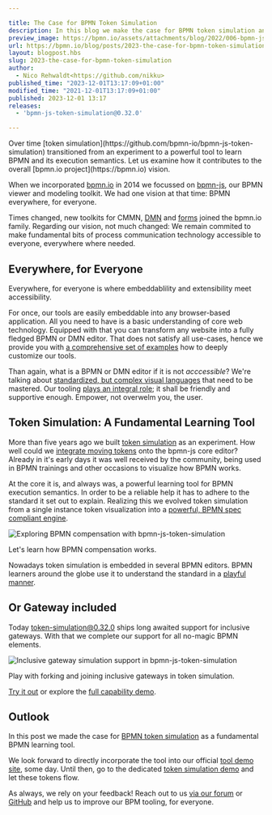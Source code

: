 ```yaml
---

title: The Case for BPMN Token Simulation
description: In this blog we make the case for BPMN token simulation and how it contributes to the overall bpmn.io project vision.
preview_image: https://bpmn.io/assets/attachments/blog/2022/006-bpmn-js-token-simulation.png
url: https://bpmn.io/blog/posts/2023-the-case-for-bpmn-token-simulation.html
layout: blogpost.hbs
slug: 2023-the-case-for-bpmn-token-simulation
author:
  - Nico Rehwaldt<https://github.com/nikku>
published_time: "2023-12-01T13:17:09+01:00"
modified_time: "2021-12-01T13:17:09+01:00"
published: 2023-12-01 13:17
releases:
  - 'bpmn-js-token-simulation@0.32.0'

---
```


<p class="introduction">
  Over time [token simulation](https://github.com/bpmn-io/bpmn-js-token-simulation) transitioned from an experiment to a powerful tool to learn BPMN and its execution semantics. Let us examine how it contributes to the overall [bpmn.io project](https://bpmn.io) vision.
</p>

<!-- continue -->

When we incorporated [bpmn.io](https://bpmn.io) in 2014 we focussed on [bpmn-js](https://bpmn.io/toolkit/bpmn-js/), our BPMN viewer and modeling toolkit. We had one vision at that time: BPMN everywhere, for everyone.

Times changed, new toolkits for CMMN, [DMN](/toolkit/dmn-js/) and [forms](/toolkit/form-js/) joined the bpmn.io family. Regarding our vision, not much changed: We remain commited to make fundamental bits of process communication technology accessible to everyone, everywhere where needed.


## Everywhere, for Everyone

Everywhere, for everyone is where embeddablility and extensibility meet accessibility.

For once, our tools are easily embeddable into any browser-based application. All you need to have is a basic understanding of core web technology. Equipped with that you can transform any website into a fully fledged BPMN or DMN editor. That does not satisfy all use-cases, hence we provide you with [a comprehensive set of examples](https://github.com/bpmn-io/bpmn-js-examples) how to deeply customize our tools.

Than again, what is a BPMN or DMN editor if it is not _acccessible_? We're talking about [standardized, but complex visual languages](https://www.omg.org/intro/TripleCrown.pdf) that need to be mastered. Our tooling [plays an integral role](https://github.com/bpmn-io/design-principles#readme); it shall be friendly and supportive enough. Empower, not overwelm you, the user.


## Token Simulation: A Fundamental Learning Tool

More than five years ago we built [token simulation](https://github.com/bpmn-io/bpmn-js-token-simulation) as an experiment. How well could we [integrate moving tokens](https://nikku.github.io/talks/2021-token-simulation) onto the bpmn-js core editor? Already in it's early days it was well received by the community, being used in BPMN trainings and other occasions to visualize how BPMN works.

At the core it is, and always was, a powerful learning tool for BPMN execution semantics. In order to be a reliable help it has to adhere to the standard it set out to explain. Realizing this we evolved token simulation from a single instance token visualization into a [powerful, BPMN spec compliant engine](https://page.camunda.com/ccs2022-bpmn-js-token-simulation).

<div class="figure">
  <img src="{{ assets }}/attachments/blog/2023/006-token-simulation.gif" alt="Exploring BPMN compensation with bpmn-js-token-simulation">

  <p class="caption">
    Let's learn how BPMN compensation works.
  </p>
</div>

Nowadays token simulation is embedded in several BPMN editors. BPMN learners around the globe use it to understand the standard in a [playful manner](https://www.gse.harvard.edu/news/19/10/power-playful-learning).

## Or Gateway included

Today [token-simulation@0.32.0](https://github.com/bpmn-io/bpmn-js-token-simulation/blob/main/CHANGELOG.md#0320) ships long awaited support for inclusive gateways. With that we complete our support for all no-magic BPMN elements.

<div class="figure full-size">
  <img src="{{ assets }}/attachments/blog/2023/006-or-gateway.gif" alt="Inclusive gateway simulation support in bpmn-js-token-simulation">

  <p class="caption">
    Play with forking and joining inclusive gateways in token simulation.
  </p>
</div>

[Try it out](https://bpmn-io.github.io/bpmn-js-token-simulation/modeler.html?pp=1&diagram=https%3A%2F%2Fraw.githubusercontent.com%2Fbpmn-io%2Fbpmn-js-token-simulation%2Fmaster%2Fexample%2Fresources%2Finclusive-gateway.bpmn&e=1) or explore the [full capability demo](https://bpmn-io.github.io/bpmn-js-token-simulation/modeler.html?e=1&pp=1&diagram=https%3A%2F%2Fraw.githubusercontent.com%2Fbpmn-io%2Fbpmn-js-token-simulation%2Fmaster%2Fexample%2Fresources%2Fall.bpmn).


## Outlook

In this post we made the case for [BPMN token simulation](https://github.com/bpmn-io/bpmn-js-token-simulation) as a fundamental BPMN learning tool.

We look forward to directly incorporate the tool into our official [tool demo site](https://demo.bpmn.io), some day. Until then, go to the dedicated [token simulation demo](https://bpmn-io.github.io/bpmn-js-token-simulation/modeler.html?e=1) and let these tokens flow.

As always, we rely on your feedback! Reach out to us [via our forum](https://forum.bpmn.io) or [GitHub](https://github.com/bpmn-io/bpmn-js-token-simulation/issues/new/choose) and help us to improve our BPM tooling, for everyone.